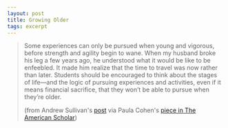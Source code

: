 ```yaml
---
layout: post
title: Growing Older
tags: excerpt
---
```


<blockquote class="top"> 
    <p>
        Some experiences can only be pursued when young and vigorous, before strength and agility begin to wane. When my husband broke his leg a few years ago, he understood what it would be like to be enfeebled. It made him realize that the time to travel was now rather than later. Students should be encouraged to think about the stages of life—and the logic of pursuing experiences and activities, even if it means financial sacrifice, that they won’t be able to pursue when they’re older.
    </p>
<p class="quote-source">
    (from Andrew Sullivan's <a target="_blank" title="Andrew Sullivan's Blog" href="http://andrewsullivan.thedailybeast.com/2012/10/learning-for-life.html">post</a> via Paula Cohen's <a target="_blank" title="The American Scholar" href="http://theamericanscholar.org/money-leisure-death/">piece in The American Scholar</a>)
</p>
</blockquote>

